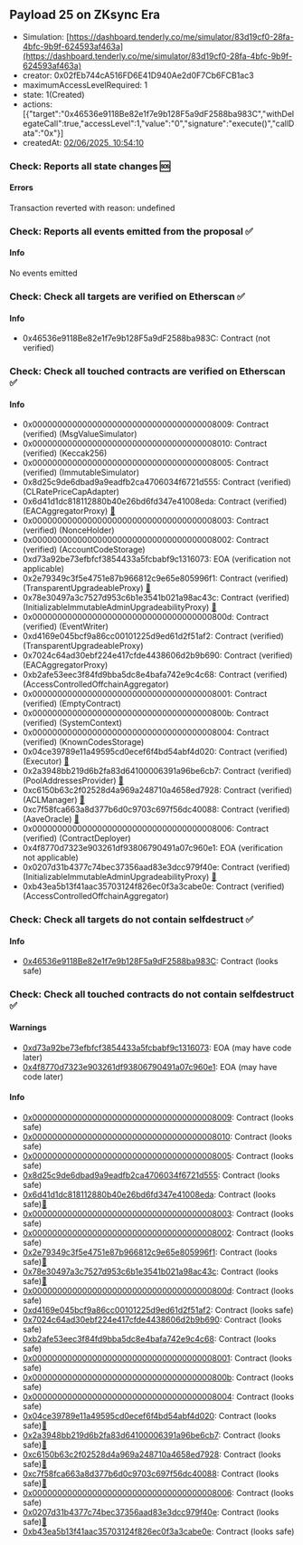 ## Payload 25 on ZKsync Era

- Simulation: [https://dashboard.tenderly.co/me/simulator/83d19cf0-28fa-4bfc-9b9f-624593af463a](https://dashboard.tenderly.co/me/simulator/83d19cf0-28fa-4bfc-9b9f-624593af463a)
- creator: 0x02fEb744cA516FD6E41D940Ae2d0F7Cb6FCB1ac3
- maximumAccessLevelRequired: 1
- state: 1(Created)
- actions: [{"target":"0x46536e9118Be82e1f7e9b128F5a9dF2588ba983C","withDelegateCall":true,"accessLevel":1,"value":"0","signature":"execute()","callData":"0x"}]
- createdAt: [02/06/2025, 10:54:10](https://era.zksync.network//tx/0x0cb5a17dede163a1f9b961f34bb60f5fce78fa065fd6562300545ecbaadda2bb)

### Check: Reports all state changes :sos:

#### Errors

Transaction reverted with reason: undefined

### Check: Reports all events emitted from the proposal :white_check_mark:

#### Info

No events emitted

### Check: Check all targets are verified on Etherscan :white_check_mark:

#### Info

- 0x46536e9118Be82e1f7e9b128F5a9dF2588ba983C: Contract (not verified) 

### Check: Check all touched contracts are verified on Etherscan :white_check_mark:

#### Info

- 0x0000000000000000000000000000000000008009: Contract (verified) (MsgValueSimulator) 
- 0x0000000000000000000000000000000000008010: Contract (verified) (Keccak256) 
- 0x0000000000000000000000000000000000008005: Contract (verified) (ImmutableSimulator) 
- 0x8d25c9de6dbad9a9eadfb2ca4706034f6721d555: Contract (verified) (CLRatePriceCapAdapter) 
- 0x6d41d1dc818112880b40e26bd6fd347e41008eda: Contract (verified) (EACAggregatorProxy) [:ghost:](https://github.com/bgd-labs/aave-address-book "AaveV3ZkSync.ASSETS.WETH.ORACLE")
- 0x0000000000000000000000000000000000008003: Contract (verified) (NonceHolder) 
- 0x0000000000000000000000000000000000008002: Contract (verified) (AccountCodeStorage) 
- 0xd73a92be73efbfcf3854433a5fcbabf9c1316073: EOA (verification not applicable)
- 0x2e79349c3f5e4751e87b966812c9e65e805996f1: Contract (verified) (TransparentUpgradeableProxy) [:ghost:](https://github.com/bgd-labs/aave-address-book "GovernanceV3ZkSync.PAYLOADS_CONTROLLER")
- 0x78e30497a3c7527d953c6b1e3541b021a98ac43c: Contract (verified) (InitializableImmutableAdminUpgradeabilityProxy) [:ghost:](https://github.com/bgd-labs/aave-address-book "AaveV3ZkSync.POOL")
- 0x000000000000000000000000000000000000800d: Contract (verified) (EventWriter) 
- 0xd4169e045bcf9a86cc00101225d9ed61d2f51af2: Contract (verified) (TransparentUpgradeableProxy) 
- 0x7024c64ad30ebf224e417cfde4438606d2b9b690: Contract (verified) (EACAggregatorProxy) 
- 0xb2afe53eec3f84fd9bba5dc8e4bafa742e9c4c68: Contract (verified) (AccessControlledOffchainAggregator) 
- 0x0000000000000000000000000000000000008001: Contract (verified) (EmptyContract) 
- 0x000000000000000000000000000000000000800b: Contract (verified) (SystemContext) 
- 0x0000000000000000000000000000000000008004: Contract (verified) (KnownCodesStorage) 
- 0x04ce39789e11a49595cd0ecef6f4bd54abf4d020: Contract (verified) (Executor) [:ghost:](https://github.com/bgd-labs/aave-address-book "AaveV3ZkSync.ACL_ADMIN, GovernanceV3ZkSync.EXECUTOR_LVL_1")
- 0x2a3948bb219d6b2fa83d64100006391a96be6cb7: Contract (verified) (PoolAddressesProvider) [:ghost:](https://github.com/bgd-labs/aave-address-book "AaveV3ZkSync.POOL_ADDRESSES_PROVIDER")
- 0xc6150b63c2f02528d4a969a248710a4658ed7928: Contract (verified) (ACLManager) [:ghost:](https://github.com/bgd-labs/aave-address-book "AaveV3ZkSync.ACL_MANAGER")
- 0xc7f58fca663a8d377b6d0c9703c697f56dc40088: Contract (verified) (AaveOracle) [:ghost:](https://github.com/bgd-labs/aave-address-book "AaveV3ZkSync.ORACLE")
- 0x0000000000000000000000000000000000008006: Contract (verified) (ContractDeployer) 
- 0x4f8770d7323e903261df93806790491a07c960e1: EOA (verification not applicable)
- 0x0207d31b4377c74bec37356aad83e3dcc979f40e: Contract (verified) (InitializableImmutableAdminUpgradeabilityProxy) [:ghost:](https://github.com/bgd-labs/aave-address-book "AaveV3ZkSync.POOL_CONFIGURATOR")
- 0xb43ea5b13f41aac35703124f826ec0f3a3cabe0e: Contract (verified) (AccessControlledOffchainAggregator) 

### Check: Check all targets do not contain selfdestruct :white_check_mark:

#### Info

- [0x46536e9118Be82e1f7e9b128F5a9dF2588ba983C](https://era.zksync.network//address/0x46536e9118Be82e1f7e9b128F5a9dF2588ba983C): Contract (looks safe)

### Check: Check all touched contracts do not contain selfdestruct :white_check_mark:

#### Warnings

- [0xd73a92be73efbfcf3854433a5fcbabf9c1316073](https://era.zksync.network//address/0xd73a92be73efbfcf3854433a5fcbabf9c1316073): EOA (may have code later)
- [0x4f8770d7323e903261df93806790491a07c960e1](https://era.zksync.network//address/0x4f8770d7323e903261df93806790491a07c960e1): EOA (may have code later)

#### Info

- [0x0000000000000000000000000000000000008009](https://era.zksync.network//address/0x0000000000000000000000000000000000008009): Contract (looks safe)
- [0x0000000000000000000000000000000000008010](https://era.zksync.network//address/0x0000000000000000000000000000000000008010): Contract (looks safe)
- [0x0000000000000000000000000000000000008005](https://era.zksync.network//address/0x0000000000000000000000000000000000008005): Contract (looks safe)
- [0x8d25c9de6dbad9a9eadfb2ca4706034f6721d555](https://era.zksync.network//address/0x8d25c9de6dbad9a9eadfb2ca4706034f6721d555): Contract (looks safe)
- [0x6d41d1dc818112880b40e26bd6fd347e41008eda](https://era.zksync.network//address/0x6d41d1dc818112880b40e26bd6fd347e41008eda): Contract (looks safe)[:ghost:](https://github.com/bgd-labs/aave-address-book "AaveV3ZkSync.ASSETS.WETH.ORACLE")
- [0x0000000000000000000000000000000000008003](https://era.zksync.network//address/0x0000000000000000000000000000000000008003): Contract (looks safe)
- [0x0000000000000000000000000000000000008002](https://era.zksync.network//address/0x0000000000000000000000000000000000008002): Contract (looks safe)
- [0x2e79349c3f5e4751e87b966812c9e65e805996f1](https://era.zksync.network//address/0x2e79349c3f5e4751e87b966812c9e65e805996f1): Contract (looks safe)[:ghost:](https://github.com/bgd-labs/aave-address-book "GovernanceV3ZkSync.PAYLOADS_CONTROLLER")
- [0x78e30497a3c7527d953c6b1e3541b021a98ac43c](https://era.zksync.network//address/0x78e30497a3c7527d953c6b1e3541b021a98ac43c): Contract (looks safe)[:ghost:](https://github.com/bgd-labs/aave-address-book "AaveV3ZkSync.POOL")
- [0x000000000000000000000000000000000000800d](https://era.zksync.network//address/0x000000000000000000000000000000000000800d): Contract (looks safe)
- [0xd4169e045bcf9a86cc00101225d9ed61d2f51af2](https://era.zksync.network//address/0xd4169e045bcf9a86cc00101225d9ed61d2f51af2): Contract (looks safe)
- [0x7024c64ad30ebf224e417cfde4438606d2b9b690](https://era.zksync.network//address/0x7024c64ad30ebf224e417cfde4438606d2b9b690): Contract (looks safe)
- [0xb2afe53eec3f84fd9bba5dc8e4bafa742e9c4c68](https://era.zksync.network//address/0xb2afe53eec3f84fd9bba5dc8e4bafa742e9c4c68): Contract (looks safe)
- [0x0000000000000000000000000000000000008001](https://era.zksync.network//address/0x0000000000000000000000000000000000008001): Contract (looks safe)
- [0x000000000000000000000000000000000000800b](https://era.zksync.network//address/0x000000000000000000000000000000000000800b): Contract (looks safe)
- [0x0000000000000000000000000000000000008004](https://era.zksync.network//address/0x0000000000000000000000000000000000008004): Contract (looks safe)
- [0x04ce39789e11a49595cd0ecef6f4bd54abf4d020](https://era.zksync.network//address/0x04ce39789e11a49595cd0ecef6f4bd54abf4d020): Contract (looks safe)[:ghost:](https://github.com/bgd-labs/aave-address-book "AaveV3ZkSync.ACL_ADMIN, GovernanceV3ZkSync.EXECUTOR_LVL_1")
- [0x2a3948bb219d6b2fa83d64100006391a96be6cb7](https://era.zksync.network//address/0x2a3948bb219d6b2fa83d64100006391a96be6cb7): Contract (looks safe)[:ghost:](https://github.com/bgd-labs/aave-address-book "AaveV3ZkSync.POOL_ADDRESSES_PROVIDER")
- [0xc6150b63c2f02528d4a969a248710a4658ed7928](https://era.zksync.network//address/0xc6150b63c2f02528d4a969a248710a4658ed7928): Contract (looks safe)[:ghost:](https://github.com/bgd-labs/aave-address-book "AaveV3ZkSync.ACL_MANAGER")
- [0xc7f58fca663a8d377b6d0c9703c697f56dc40088](https://era.zksync.network//address/0xc7f58fca663a8d377b6d0c9703c697f56dc40088): Contract (looks safe)[:ghost:](https://github.com/bgd-labs/aave-address-book "AaveV3ZkSync.ORACLE")
- [0x0000000000000000000000000000000000008006](https://era.zksync.network//address/0x0000000000000000000000000000000000008006): Contract (looks safe)
- [0x0207d31b4377c74bec37356aad83e3dcc979f40e](https://era.zksync.network//address/0x0207d31b4377c74bec37356aad83e3dcc979f40e): Contract (looks safe)[:ghost:](https://github.com/bgd-labs/aave-address-book "AaveV3ZkSync.POOL_CONFIGURATOR")
- [0xb43ea5b13f41aac35703124f826ec0f3a3cabe0e](https://era.zksync.network//address/0xb43ea5b13f41aac35703124f826ec0f3a3cabe0e): Contract (looks safe)

